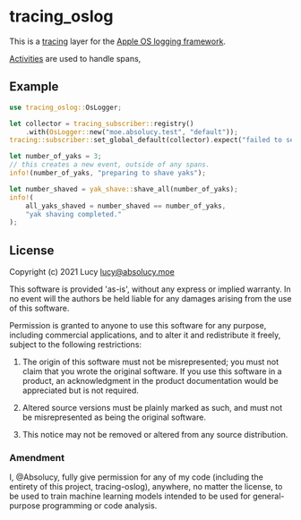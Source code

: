 # tracing_oslog

This is a [tracing](https://crates.io/crates/tracing) layer for the [Apple OS logging framework](https://developer.apple.com/documentation/os/logging).

[Activities](https://developer.apple.com/documentation/os/logging/collecting_log_messages_in_activities) are used to handle spans,

## Example

```rust
use tracing_oslog::OsLogger;

let collector = tracing_subscriber::registry()
	.with(OsLogger::new("moe.absolucy.test", "default"));
tracing::subscriber::set_global_default(collector).expect("failed to set global subscriber");

let number_of_yaks = 3;
// this creates a new event, outside of any spans.
info!(number_of_yaks, "preparing to shave yaks");

let number_shaved = yak_shave::shave_all(number_of_yaks);
info!(
	all_yaks_shaved = number_shaved == number_of_yaks,
	"yak shaving completed."
);
```


## License

Copyright (c) 2021 Lucy <lucy@absolucy.moe>

This software is provided 'as-is', without any express or implied warranty. In
no event will the authors be held liable for any damages arising from the use of
this software.

Permission is granted to anyone to use this software for any purpose, including
commercial applications, and to alter it and redistribute it freely, subject to
the following restrictions:

1.  The origin of this software must not be misrepresented; you must not claim
    that you wrote the original software. If you use this software in a product,
    an acknowledgment in the product documentation would be appreciated but is
    not required.

2.  Altered source versions must be plainly marked as such, and must not be
    misrepresented as being the original software.

3.  This notice may not be removed or altered from any source distribution.

### Amendment

I, @Absolucy, fully give permission for any of my code (including the entirety of this project, tracing-oslog), anywhere, no matter the license, to be used to train machine learning models intended to be used for general-purpose programming or code analysis.
